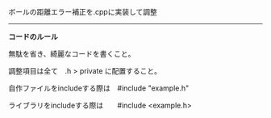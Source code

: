 ボールの距離エラー補正を.cppに実装して調整

------------------------------------------------------------
__コードのルール__

無駄を省き、綺麗なコードを書くこと。

調整項目は全て　.h > private に配置すること。

自作ファイルをincludeする際は　#include "example.h"

ライブラリをincludeする際は　　#include <example.h>
